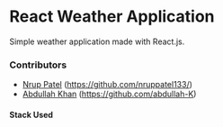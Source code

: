 # React Weather Application
Simple weather application made with React.js.
### Contributors
- [Nrup Patel](http://nruppatel.com/) (https://github.com/nruppatel133/)
- [Abdullah Khan](https://khanabdullah.com) (https://github.com/abdullah-K)

#### Stack Used
